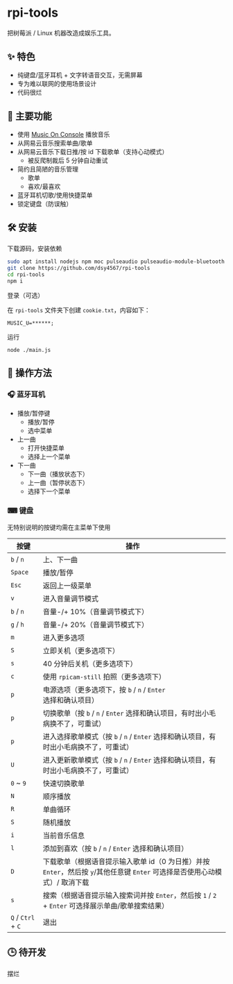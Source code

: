 # rpi-tools

把树莓派 / Linux 机器改造成娱乐工具。

## ✨ 特色

-   纯键盘/蓝牙耳机 + 文字转语音交互，无需屏幕
-   专为难以联网的使用场景设计
-   代码很烂

## 💩 主要功能

-   使用 [Music On Console](https://github.com/jonsafari/mocp) 播放音乐
-   从网易云音乐搜索单曲/歌单
-   从网易云音乐下载日推/按 id 下载歌单（支持心动模式）
    -   被反爬制裁后 5 分钟自动重试
-   简约且简陋的音乐管理
    -   歌单
    -   喜欢/最喜欢
-   蓝牙耳机切歌/使用快捷菜单
-   锁定键盘（防误触）

## 🛠 安装

下载源码，安装依赖

```bash
sudo apt install nodejs npm moc pulseaudio pulseaudio-module-bluetooth bluez espeak cpufrequtils screen
git clone https://github.com/dsy4567/rpi-tools
cd rpi-tools
npm i
```

登录（可选）

在 `rpi-tools` 文件夹下创建 `cookie.txt`，内容如下：

```
MUSIC_U=******;
```

运行

```
node ./main.js
```

## 🕺 操作方法

### 🎧 蓝牙耳机

-   播放/暂停键
    -   播放/暂停
    -   选中菜单
-   上一曲
    -   打开快捷菜单
    -   选择上一个菜单
-   下一曲
    -   下一曲（播放状态下）
    -   上一曲（暂停状态下）
    -   选择下一个菜单

### ⌨ 键盘

无特别说明的按键均需在主菜单下使用

| 按键               | 操作                                                                                                                        |
| ------------------ | --------------------------------------------------------------------------------------------------------------------------- |
| `b` / `n`          | 上、下一曲                                                                                                                  |
| `Space`            | 播放/暂停                                                                                                                   |
| `Esc`              | 返回上一级菜单                                                                                                              |
| `v`                | 进入音量调节模式                                                                                                            |
| `b` / `n`          | 音量-/+ 10%（音量调节模式下）                                                                                               |
| `g` / `h`          | 音量-/+ 20%（音量调节模式下）                                                                                               |
| `m`                | 进入更多选项                                                                                                                |
| `S`                | 立即关机（更多选项下）                                                                                                      |
| `s`                | 40 分钟后关机（更多选项下）                                                                                                 |
| `c`                | 使用 `rpicam-still` 拍照（更多选项下）                                                                                      |
| `p`                | 电源选项（更多选项下，按 `b` / `n` / `Enter` 选择和确认项目）                                                               |
| `p`                | 切换歌单（按 `b` / `n` / `Enter` 选择和确认项目，有时出小毛病换不了，可重试）                                               |
| `p`                | 进入选择歌单模式（按 `b` / `n` / `Enter` 选择和确认项目，有时出小毛病换不了，可重试）                                       |
| `U`                | 进入更新歌单模式（按 `b` / `n` / `Enter` 选择和确认项目，有时出小毛病换不了，可重试）                                       |
| `0` ~ `9`          | 快速切换歌单                                                                                                                |
| `N`                | 顺序播放                                                                                                                    |
| `R`                | 单曲循环                                                                                                                    |
| `S`                | 随机播放                                                                                                                    |
| `i`                | 当前音乐信息                                                                                                                |
| `l`                | 添加到喜欢（按 `b` / `n` / `Enter` 选择和确认项目）                                                                         |
| `D`                | 下载歌单（根据语音提示输入歌单 id（0 为日推）并按 `Enter`，然后按 `y`/其他任意键 `Enter` 可选择是否使用心动模式）/ 取消下载 |
| `s`                | 搜索（根据语音提示输入搜索词并按 `Enter`，然后按 `1` / `2` + `Enter` 可选择展示单曲/歌单搜索结果）                          |
| `Q` / `Ctrl` + `C` | 退出                                                                                                                        |

## 🕒 待开发

摆烂
